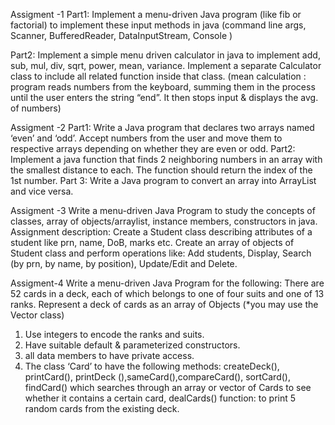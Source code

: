 Assigment -1
    Part1: Implement a menu-driven Java program (like fib or factorial) to implement these input methods in java (command line args, Scanner, BufferedReader, DataInputStream, Console )

   Part2: Implement a simple menu driven calculator in java to implement add, sub, mul, div, sqrt, power, mean, variance. Implement a separate Calculator class to include all related function inside that class. (mean calculation : program reads numbers from the keyboard, summing them in the process until the user enters the string “end”. It then stops input & displays the avg. of numbers)


Assigment -2
    Part1: Write a Java program that declares two arrays named ‘even’ and ‘odd’. Accept numbers from the user and move them to respective arrays depending on whether they are even or odd.
    Part2: Implement a java function that finds 2 neighboring numbers in an array with the smallest distance to each. The function should return the index of the 1st number.
    Part 3: Write a Java program to convert an array into ArrayList and vice versa.
    
  
  Assigment -3
    Write a menu-driven Java Program to study the concepts of classes, array of objects/arraylist, instance members, constructors in java.
Assignment description: Create a Student class describing attributes of a student like prn, name, DoB, marks etc. Create an array of objects of Student class and perform operations like: Add students, Display, Search (by prn, by name, by position), Update/Edit and Delete.  

Assigment-4
    Write a menu-driven Java Program for the following:
There are 52 cards in a deck, each of which belongs to one of four suits and one of 13 ranks. Represent a deck of cards as an array of
Objects (*you may use the Vector class)
1.  Use integers to encode the ranks and suits.
2.  Have suitable default & parameterized constructors.
3.  all data members to have private access.
4.  The class ‘Card’ to have the following methods:
createDeck(), printCard(), printDeck (),sameCard(),compareCard(), sortCard(), findCard() which searches through an array or vector of Cards to see whether it contains a certain card, dealCards() function: to print 5 random cards from the existing deck.
